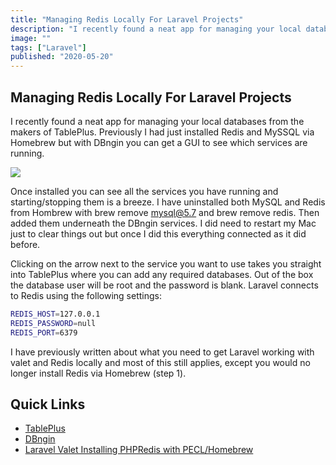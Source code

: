 ```yaml
---
title: "Managing Redis Locally For Laravel Projects"
description: "I recently found a neat app for managing your local databases from the makers of TablePlus. Previously I had just installed Redis and MySSQL via Homebrew but with DBngin you can get a GUI to see which services are running."
image: ""
tags: ["Laravel"]
published: "2020-05-20"
---
```


## Managing Redis Locally For Laravel Projects

I recently found a neat app for managing your local databases from the makers of TablePlus. Previously I had just installed Redis and MySSQL via Homebrew but with DBngin you can get a GUI to see which services are running.

![](https://res.cloudinary.com/redfern-web/image/upload/v1597786324/redfern-dev/Screenshot-2020-05-20-at-22.03.53.png)

Once installed you can see all the services you have running and starting/stopping them is a breeze. I have uninstalled both MySQL and Redis from Hombrew with brew remove mysql@5.7 and brew remove redis. Then added them underneath the DBngin services. I did need to restart my Mac just to clear things out but once I did this everything connected as it did before.

Clicking on the arrow next to the service you want to use takes you straight into TablePlus where you can add any required databases. Out of the box the database user will be root and the password is blank. Laravel connects to Redis using the following settings:

```bash
REDIS_HOST=127.0.0.1
REDIS_PASSWORD=null
REDIS_PORT=6379
```

I have previously written about what you need to get Laravel working with valet and Redis locally and most of this still applies, except you would no longer install Redis via Homebrew (step 1).

## Quick Links

- [TablePlus](https://tableplus.com/)
- [DBngin](https://dbngin.com/)
- [Laravel Valet Installing PHPRedis with PECL/Homebrew](https://www.redfern.dev/managing-redis-locally-for-laravel-projects/laravel-valet-installing-phpredis-with-pecl-homebrew)
